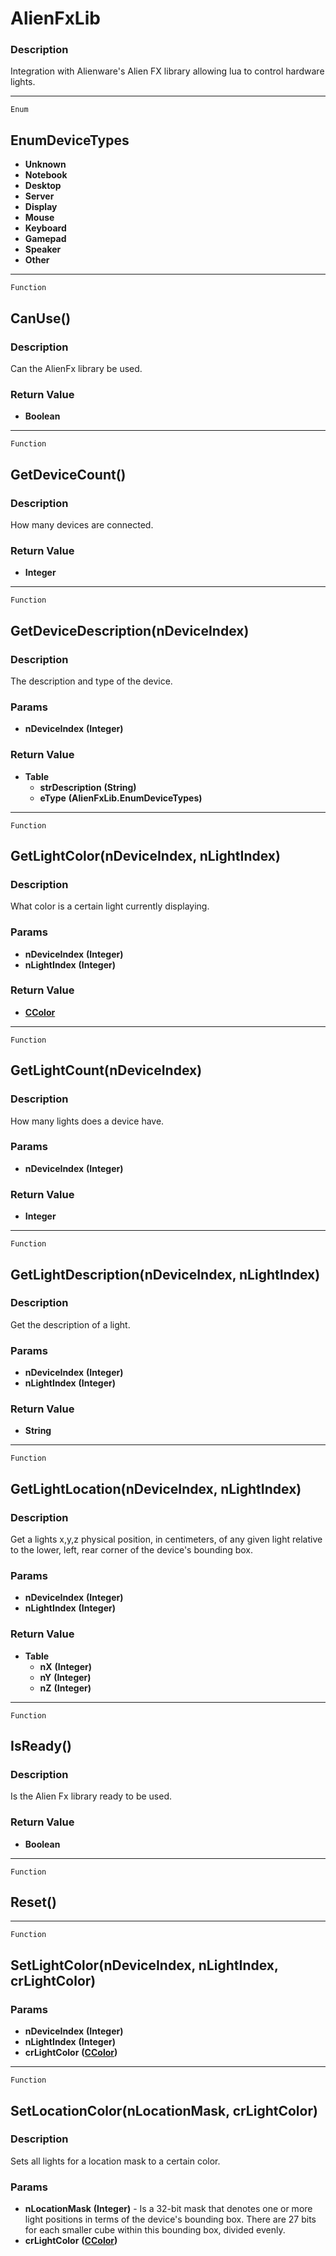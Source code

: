 AlienFxLib
==========

### Description

Integration with Alienware's Alien FX library allowing lua to control
hardware lights.

------------------------------------------------------------------------

`Enum`

EnumDeviceTypes
---------------

-   **Unknown**
-   **Notebook**
-   **Desktop**
-   **Server**
-   **Display**
-   **Mouse**
-   **Keyboard**
-   **Gamepad**
-   **Speaker**
-   **Other**

------------------------------------------------------------------------

`Function`

CanUse()
--------

### Description

Can the AlienFx library be used.

### Return Value

-   **Boolean**

------------------------------------------------------------------------

`Function`

GetDeviceCount()
----------------

### Description

How many devices are connected.

### Return Value

-   **Integer**

------------------------------------------------------------------------

`Function`

GetDeviceDescription(nDeviceIndex)
----------------------------------

### Description

The description and type of the device.

### Params

-   **nDeviceIndex** **(Integer)**

### Return Value

-   **Table**
    -   **strDescription** **(String)**
    -   **eType** **(AlienFxLib.EnumDeviceTypes)**

------------------------------------------------------------------------

`Function`

GetLightColor(nDeviceIndex, nLightIndex)
----------------------------------------

### Description

What color is a certain light currently displaying.

### Params

-   **nDeviceIndex** **(Integer)**
-   **nLightIndex** **(Integer)**

### Return Value

-   **[CColor](../Classes/CColor.md)**

------------------------------------------------------------------------

`Function`

GetLightCount(nDeviceIndex)
---------------------------

### Description

How many lights does a device have.

### Params

-   **nDeviceIndex** **(Integer)**

### Return Value

-   **Integer**

------------------------------------------------------------------------

`Function`

GetLightDescription(nDeviceIndex, nLightIndex)
----------------------------------------------

### Description

Get the description of a light.

### Params

-   **nDeviceIndex** **(Integer)**
-   **nLightIndex** **(Integer)**

### Return Value

-   **String**

------------------------------------------------------------------------

`Function`

GetLightLocation(nDeviceIndex, nLightIndex)
-------------------------------------------

### Description

Get a lights x,y,z physical position, in centimeters, of any given light
relative to the lower, left, rear corner of the device's bounding box.

### Params

-   **nDeviceIndex** **(Integer)**
-   **nLightIndex** **(Integer)**

### Return Value

-   **Table**
    -   **nX** **(Integer)**
    -   **nY** **(Integer)**
    -   **nZ** **(Integer)**

------------------------------------------------------------------------

`Function`

IsReady()
---------

### Description

Is the Alien Fx library ready to be used.

### Return Value

-   **Boolean**

------------------------------------------------------------------------

`Function`

Reset()
-------

------------------------------------------------------------------------

`Function`

SetLightColor(nDeviceIndex, nLightIndex, crLightColor)
------------------------------------------------------

### Params

-   **nDeviceIndex** **(Integer)**
-   **nLightIndex** **(Integer)**
-   **crLightColor** **([CColor](../Classes/CColor.md))**

------------------------------------------------------------------------

`Function`

SetLocationColor(nLocationMask, crLightColor)
---------------------------------------------

### Description

Sets all lights for a location mask to a certain color.

### Params

-   **nLocationMask** **(Integer)** - Is a 32-bit mask that denotes one
    or more light positions in terms of the device's bounding box. There
    are 27 bits for each smaller cube within this bounding box, divided
    evenly.
-   **crLightColor** **([CColor](../Classes/CColor.md))**

